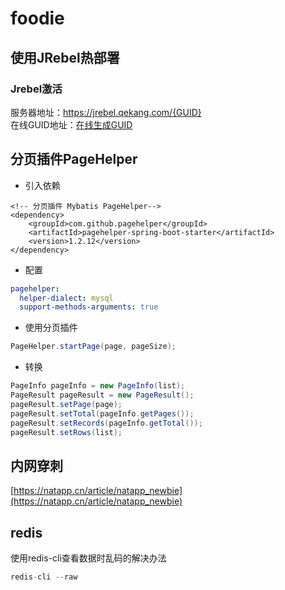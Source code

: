 # foodie
## 使用JRebel热部署
### Jrebel激活
服务器地址：https://jrebel.qekang.com/{GUID}  
在线GUID地址：[在线生成GUID](https://www.guidgen.com/)

## 分页插件PageHelper
* 引入依赖
```
<!-- 分页插件 Mybatis PageHelper-->
<dependency>
    <groupId>com.github.pagehelper</groupId>
    <artifactId>pagehelper-spring-boot-starter</artifactId>
    <version>1.2.12</version>
</dependency>
```
* 配置
```yml
pagehelper:
  helper-dialect: mysql
  support-methods-arguments: true
```
* 使用分页插件
```java
PageHelper.startPage(page, pageSize);
```

* 转换
```java
PageInfo pageInfo = new PageInfo(list);
PageResult pageResult = new PageResult();
pageResult.setPage(page);
pageResult.setTotal(pageInfo.getPages());
pageResult.setRecords(pageInfo.getTotal());
pageResult.setRows(list);
```
## 内网穿刺
[https://natapp.cn/article/natapp_newbie](https://natapp.cn/article/natapp_newbie)

## redis
使用redis-cli查看数据时乱码的解决办法
```java
redis-cli --raw
```